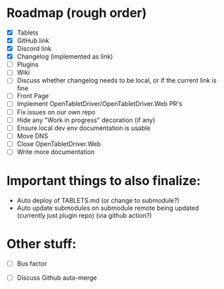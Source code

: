 # Roadmap (rough order)

- [x] Tablets
- [x] GitHub link
- [x] Discord link
- [x] Changelog (implemented as link)
- [ ] Plugins
- [ ] Wiki
- [ ] Discuss whether changelog needs to be local, or if the current link is fine
- [ ] Front Page
- [ ] Implement OpenTabletDriver/OpenTabletDriver.Web PR's
- [ ] Fix issues on our own repo
- [ ] Hide any "Work in progress" decoration (if any)
- [ ] Ensure local dev env documentation is usable
- [ ] Move DNS
- [ ] Close OpenTabletDriver.Web
- [ ] Write more documentation

# Important things to also finalize:

- Auto deploy of TABLETS.md (or change to submodule?)
- Auto update submodules on submodule remote being updated (currently just plugin repo) (via github action?)

# Other stuff:

- [ ] Bus factor
- [ ] Discuss Github auto-merge

